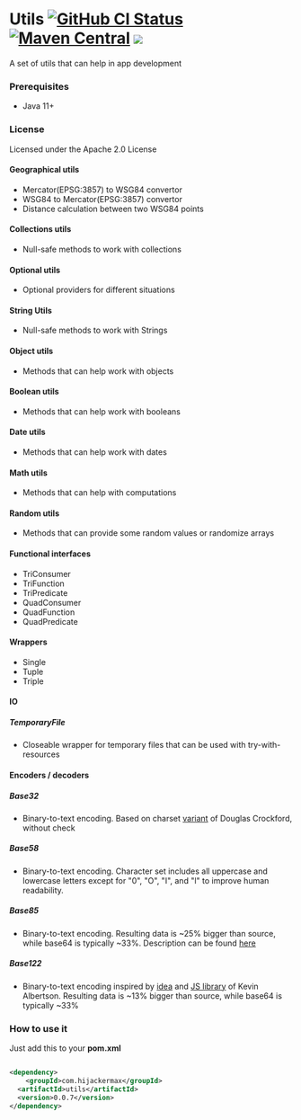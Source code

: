 # Utils [![GitHub CI Status](https://github.com/hijackermax/utils/workflows/CI/badge.svg)](https://github.com/hijackermax/utils/actions) [![Maven Central](https://img.shields.io/maven-central/v/com.hijackermax/utils)](https://search.maven.org/search?q=g:com.hijackermax%20AND%20a:utils) ![](https://img.shields.io/github/license/HijackerMax/utils)
A set of utils that can help in app development

### Prerequisites
* Java 11+

### License
Licensed under the Apache 2.0 License

#### Geographical utils
* Mercator(EPSG:3857) to WSG84 convertor
* WSG84 to Mercator(EPSG:3857) convertor
* Distance calculation between two WSG84 points 

#### Collections utils
* Null-safe methods to work with collections

#### Optional utils
* Optional providers for different situations

#### String Utils
* Null-safe methods to work with Strings

#### Object utils
* Methods that can help work with objects

#### Boolean utils
* Methods that can help work with booleans

#### Date utils
* Methods that can help work with dates

#### Math utils
* Methods that can help with computations

#### Random utils
* Methods that can provide some random values or randomize arrays

#### Functional interfaces
* TriConsumer
* TriFunction
* TriPredicate
* QuadConsumer
* QuadFunction
* QuadPredicate

#### Wrappers

* Single
* Tuple
* Triple

#### IO

##### TemporaryFile

* Closeable wrapper for temporary files that can be used with try-with-resources

#### Encoders / decoders

##### Base32

* Binary-to-text encoding. Based on charset [variant](https://www.crockford.com/base32.html) of Douglas Crockford,
  without check

##### Base58

* Binary-to-text encoding. Character set includes all uppercase and lowercase letters except for "0", "O", "I", and "l"
  to improve human readability.

##### Base85

* Binary-to-text encoding. Resulting data is ~25% bigger than source, while base64 is typically ~33%. Description can be
  found [here](https://en.wikipedia.org/wiki/Ascii85)

##### Base122

* Binary-to-text encoding inspired by [idea](https://blog.kevinalbs.com/base122)
  and [JS library](https://github.com/kevinAlbs/Base122) of Kevin Albertson. Resulting data is ~13% bigger than source,
  while base64 is typically ~33%

### How to use it

Just add this to your **pom.xml**

```xml

<dependency>
    <groupId>com.hijackermax</groupId>
  <artifactId>utils</artifactId>
  <version>0.0.7</version>
</dependency>
```